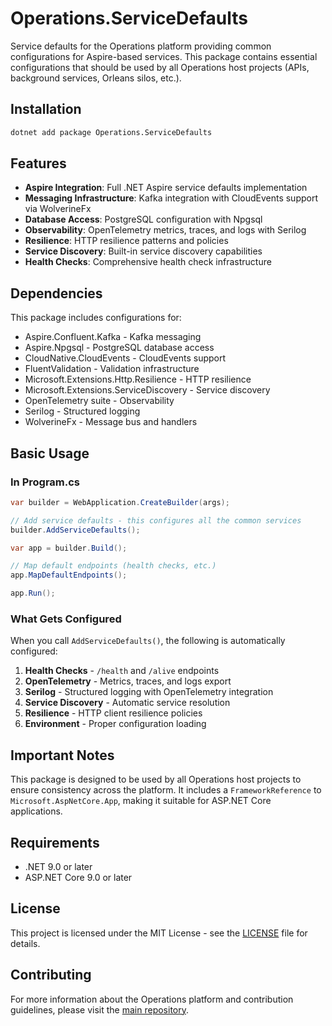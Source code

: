 # Operations.ServiceDefaults

Service defaults for the Operations platform providing common configurations for Aspire-based services. This package contains essential configurations that should be used by all Operations host projects (APIs, background services, Orleans silos, etc.).

## Installation

```bash
dotnet add package Operations.ServiceDefaults
```

## Features

- **Aspire Integration**: Full .NET Aspire service defaults implementation
- **Messaging Infrastructure**: Kafka integration with CloudEvents support via WolverineFx
- **Database Access**: PostgreSQL configuration with Npgsql
- **Observability**: OpenTelemetry metrics, traces, and logs with Serilog
- **Resilience**: HTTP resilience patterns and policies
- **Service Discovery**: Built-in service discovery capabilities
- **Health Checks**: Comprehensive health check infrastructure

## Dependencies

This package includes configurations for:
- Aspire.Confluent.Kafka - Kafka messaging
- Aspire.Npgsql - PostgreSQL database access
- CloudNative.CloudEvents - CloudEvents support
- FluentValidation - Validation infrastructure
- Microsoft.Extensions.Http.Resilience - HTTP resilience
- Microsoft.Extensions.ServiceDiscovery - Service discovery
- OpenTelemetry suite - Observability
- Serilog - Structured logging
- WolverineFx - Message bus and handlers

## Basic Usage

### In Program.cs

```csharp
var builder = WebApplication.CreateBuilder(args);

// Add service defaults - this configures all the common services
builder.AddServiceDefaults();

var app = builder.Build();

// Map default endpoints (health checks, etc.)
app.MapDefaultEndpoints();

app.Run();
```

### What Gets Configured

When you call `AddServiceDefaults()`, the following is automatically configured:

1. **Health Checks** - `/health` and `/alive` endpoints
2. **OpenTelemetry** - Metrics, traces, and logs export
3. **Serilog** - Structured logging with OpenTelemetry integration
4. **Service Discovery** - Automatic service resolution
5. **Resilience** - HTTP client resilience policies
6. **Environment** - Proper configuration loading

## Important Notes

This package is designed to be used by all Operations host projects to ensure consistency across the platform. It includes a `FrameworkReference` to `Microsoft.AspNetCore.App`, making it suitable for ASP.NET Core applications.

## Requirements

- .NET 9.0 or later
- ASP.NET Core 9.0 or later

## License

This project is licensed under the MIT License - see the [LICENSE](https://github.com/vgmello/momentum-sample/blob/main/LICENSE) file for details.

## Contributing

For more information about the Operations platform and contribution guidelines, please visit the [main repository](https://github.com/vgmello/momentum-sample).